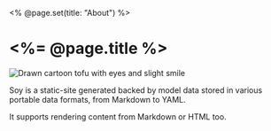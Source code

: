 <% @page.set(title: "About") %>

# <%= @page.title %>

![Drawn cartoon tofu with eyes and slight smile](/tofu.png)

Soy is a static-site generated backed by model data stored in various portable
data formats, from Markdown to YAML.

It supports rendering content from Markdown or HTML too.
